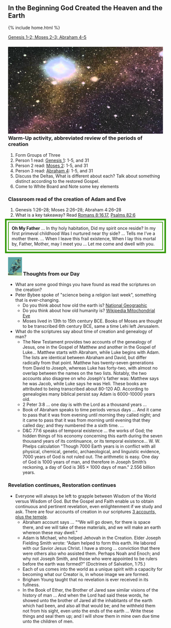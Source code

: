 ## In the Beginning God Created the Heaven and the Earth

{% include home.html %}

[Genesis 1–2; Moses 2–3; Abraham 4–5](https://abn.churchofjesuschrist.org/study/manual/come-follow-me-for-sunday-school-old-testament-2022/02?lang=eng)

### ![creation](/docs/assets/images/creation.jpeg) Warm-Up activity, abbreviated review of the periods of creation
1. Form Groups of Three
2. Person 1 read: [Genesis 1](https://abn.churchofjesuschrist.org/study/scriptures/ot/gen/1?lang=eng): 1-5, and 31
3. Person 2 read: [Moses 2](https://abn.churchofjesuschrist.org/study/scriptures/pgp/moses/2?lang=eng): 1-5, and 31
4. Person 3 read: [Abraham 4](https://abn.churchofjesuschrist.org/study/scriptures/pgp/abr/4?lang=eng): 1-5, and 31
5. Discuss the Deltas, What is different about each?  Talk about something distinct according to the restored Gospel.
6. Come to White Board and Note some key elements

### Classroom read of the creation of Adam and Eve
1. Genesis 1:26–28; Moses 2:26–28; Abraham 4:26–28
2. What is a key takeaway?  Read [Romans 8:16,17](https://abn.churchofjesuschrist.org/study/scriptures/nt/rom/8.16-17?lang=eng#p16), [Psalms 82:6](https://abn.churchofjesuschrist.org/study/scriptures/ot/ps/82.6?lang=eng#p6)

<style>
.boxBorder {
border: 2px solid #339900;
padding: 10px;
outline: #339900 solid 5px;
outline-offset: 5px;
}
</style>

<div class="boxBorder">
  <B>Oh My Father</B>
  ...
  In thy holy habitation,
  Did my spirit once reside?
  In my first primeval childhood
  Was I nurtured near thy side?
  ...
  Tells me I’ve a mother there.
  ...
  When I leave this frail existence,
  When I lay this mortal by,
  Father, Mother, may I meet you
  ...
  Let me come and dwell with you.
</div>

### <img src="/docs/assets/images/thinking.png" height="60" alt=""> Thoughts from our Day
* What are some good things you have found as read the scriptures on the creation?
* Peter Bybee spoke of "science being a religion last week", something that is ever-changing.  
    * Do you think about how old the earth is?  [National Geographic](https://www.nationalgeographic.org/article/how-did-scientists-calculate-age-earth/)
    * Do you think about how old humanity is?  [Wikipedia Mitochondrial Eve](https://en.wikipedia.org/wiki/Mitochondrial_Eve)
    * Moses lived in 13th to 15th century BCE.  Books of Moses are thought to be transcribed 6th century BCE, same a time Lehi left Jerusalem.
* What do the scriptures say about time of creation and genealogy of man? 
    * The New Testament provides two accounts of the genealogy of Jesus, one in the Gospel of Matthew and another in the Gospel of Luke... Matthew starts with Abraham, while Luke begins with Adam. The lists are identical between Abraham and David, but differ radically from that point. Matthew has twenty-seven generations from David to Joseph, whereas Luke has forty-two, with almost no overlap between the names on the two lists.⁠ Notably, the two accounts also disagree on who Joseph's father was: Matthew says he was Jacob, while Luke says he was Heli.  These books are attributed to being transcribed about 80-120 AD.  According to genealogies many biblical persist say Adam is 6000-10000 years old.
    * 2 Peter 3:8 ... one day is with the Lord as a thousand years ...
    * Book of Abraham speaks to time periods versus days ... And it came to pass that it was from evening until morning they called night; and it came to pass that it was from morning until evening that they called day; and they numbered the a sixth time. ...
    * D&C 77:6 speaks of temporal existence ... the works of God; the hidden things of his economy concerning this earth during the seven thousand years of its continuance, or its temporal existence...  W. W. Phelps calculation "Though 7000 Earth years is in conflict with all physical, chemical, genetic, archaeological, and linguistic evidence, 7000 years of God is not ruled out. The arithmetic is easy. One day of God is 1000 years of man, and therefore in Joseph Smith’s reckoning, a day of God is 365 × 1000 days of man."   2.556 billion years.
   

### Revelation continues, Restoration continues
* Everyone will always be left to grapple between Wisdom of the World versus Wisdom of God. But the Gospel and Faith enable us to obtain continuous and pertinent revelation, even enlightenment if we study and ask.  There are four accounts of creation in our scriptures [3 accounts, plus the temple](https://abn.churchofjesuschrist.org/study/ensign/1986/01/four-accounts-of-the-creation?lang=eng&adobe_mc_ref=https%3A%2F%2Fwww.churchofjesuschrist.org%2Fstudy%2Fensign%2F1986%2F01%2Ffour-accounts-of-the-creation%3Flang%3Deng&adobe_mc_sdid=SDID%3D2966C9A2BF731193-23273073DDBBB7D8%7CMCORGID%3D66C5485451E56AAE0A490D45%2540AdobeOrg%7CTS%3D1642272237).
    * Abraham account says ... "“We will go down, for there is space there, and we will take of these materials, and we will make an earth whereon these may dwell.”
    * Adam is Michael, who helped Jehovah in the Creation. Elder Joseph Fielding Smith wrote: “Adam helped to form this earth. He labored with our Savior Jesus Christ. I have a strong … conviction that there were others also who assisted them. Perhaps Noah and Enoch; and why not Joseph Smith, and those who were appointed to be rulers before the earth was formed?” (Doctrines of Salvation, 1:75.)
    * Each of us comes into the world as a unique spirit with a capacity for becoming what our Creator is, in whose image we are formed.
    * Brigham Young taught that no revelation is ever received in its fullness.
    * In the Book of Ether, the Brother of Jared saw similar visions of the history of man ... And when the Lord had said these words, he showed unto the brother of Jared all the inhabitants of the earth which had been, and also all that would be; and he withheld them not from his sight, even unto the ends of the earth ... Write these things and seal them up; and I will show them in mine own due time unto the children of men.

